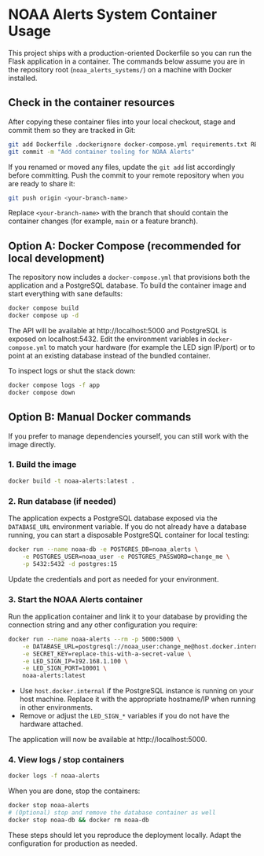 # NOAA Alerts System Container Usage

This project ships with a production-oriented Dockerfile so you can run the
Flask application in a container. The commands below assume you are in the
repository root (`noaa_alerts_systems/`) on a machine with Docker installed.

## Check in the container resources

After copying these container files into your local checkout, stage and commit
them so they are tracked in Git:

```bash
git add Dockerfile .dockerignore docker-compose.yml requirements.txt README.md
git commit -m "Add container tooling for NOAA Alerts"
```

If you renamed or moved any files, update the `git add` list accordingly before
committing. Push the commit to your remote repository when you are ready to
share it:

```bash
git push origin <your-branch-name>
```

Replace `<your-branch-name>` with the branch that should contain the container
changes (for example, `main` or a feature branch).

## Option A: Docker Compose (recommended for local development)

The repository now includes a `docker-compose.yml` that provisions both the
application and a PostgreSQL database. To build the container image and start
everything with sane defaults:

```bash
docker compose build
docker compose up -d
```

The API will be available at http://localhost:5000 and PostgreSQL is exposed on
localhost:5432. Edit the environment variables in `docker-compose.yml` to match
your hardware (for example the LED sign IP/port) or to point at an existing
database instead of the bundled container.

To inspect logs or shut the stack down:

```bash
docker compose logs -f app
docker compose down
```

## Option B: Manual Docker commands

If you prefer to manage dependencies yourself, you can still work with the
image directly.

### 1. Build the image

```bash
docker build -t noaa-alerts:latest .
```

### 2. Run database (if needed)

The application expects a PostgreSQL database exposed via the `DATABASE_URL`
environment variable. If you do not already have a database running, you can
start a disposable PostgreSQL container for local testing:

```bash
docker run --name noaa-db -e POSTGRES_DB=noaa_alerts \
    -e POSTGRES_USER=noaa_user -e POSTGRES_PASSWORD=change_me \
    -p 5432:5432 -d postgres:15
```

Update the credentials and port as needed for your environment.

### 3. Start the NOAA Alerts container

Run the application container and link it to your database by providing the
connection string and any other configuration you require:

```bash
docker run --name noaa-alerts --rm -p 5000:5000 \
    -e DATABASE_URL=postgresql://noaa_user:change_me@host.docker.internal:5432/noaa_alerts \
    -e SECRET_KEY=replace-this-with-a-secret-value \
    -e LED_SIGN_IP=192.168.1.100 \
    -e LED_SIGN_PORT=10001 \
    noaa-alerts:latest
```

* Use `host.docker.internal` if the PostgreSQL instance is running on your host
  machine. Replace it with the appropriate hostname/IP when running in other
  environments.
* Remove or adjust the `LED_SIGN_*` variables if you do not have the hardware
  attached.

The application will now be available at http://localhost:5000.

### 4. View logs / stop containers

```bash
docker logs -f noaa-alerts
```

When you are done, stop the containers:

```bash
docker stop noaa-alerts
# (Optional) stop and remove the database container as well
docker stop noaa-db && docker rm noaa-db
```

These steps should let you reproduce the deployment locally. Adapt the
configuration for production as needed.
